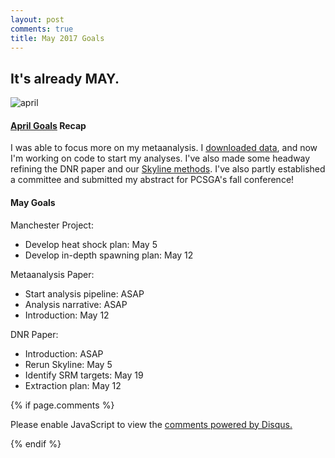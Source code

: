 ```yaml
---
layout: post
comments: true
title: May 2017 Goals
---
```


## It's already MAY.

![april](http://img.usmagazine.com/760-width/justin-timberlake-meme-3604c923-bb14-426c-88cb-035585efa5bb.jpg)

#### [April Goals](https://yaaminiv.github.io/April-Goals/) Recap

I was able to focus more on my metaanalysis. I [downloaded data](https://yaaminiv.github.io/Downloading-Metaanalysis-Data/), and now I'm working on code to start my analyses. I've also made some headway refining the DNR paper and our [Skyline methods](https://yaaminiv.github.io/Skyline-Test-2/). I've also partly established a committee and submitted my abstract for PCSGA's fall conference!

#### May Goals

Manchester Project:
- Develop heat shock plan: May 5
- Develop in-depth spawning plan: May 12

Metaanalysis Paper:
- Start analysis pipeline: ASAP
- Analysis narrative: ASAP
- Introduction: May 12

DNR Paper:
- Introduction: ASAP
- Rerun Skyline: May 5
- Identify SRM targets: May 19
- Extraction plan: May 12

{% if page.comments %}

<div id="disqus_thread"></div>
<script>

/**
*  RECOMMENDED CONFIGURATION VARIABLES: EDIT AND UNCOMMENT THE SECTION BELOW TO INSERT DYNAMIC VALUES FROM YOUR PLATFORM OR CMS.
*  LEARN WHY DEFINING THESE VARIABLES IS IMPORTANT: https://disqus.com/admin/universalcode/#configuration-variables*/
/*
var disqus_config = function () {
this.page.url = PAGE_URL;  // Replace PAGE_URL with your page's canonical URL variable
this.page.identifier = PAGE_IDENTIFIER; // Replace PAGE_IDENTIFIER with your page's unique identifier variable
};
*/
(function() { // DON'T EDIT BELOW THIS LINE
var d = document, s = d.createElement('script');
s.src = 'https://the-responsible-grad-student.disqus.com/embed.js';
s.setAttribute('data-timestamp', +new Date());
(d.head || d.body).appendChild(s);
})();
</script>
<noscript>Please enable JavaScript to view the <a href="https://disqus.com/?ref_noscript">comments powered by Disqus.</a></noscript>

{% endif %}

<script id="dsq-count-scr" src="//the-responsible-grad-student.disqus.com/count.js" async></script>
